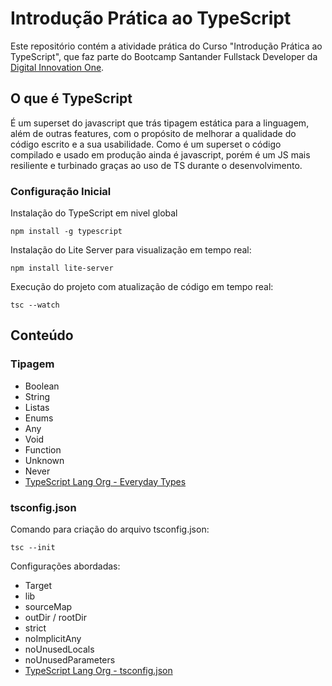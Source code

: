 # Introdução Prática ao TypeScript

Este repositório contém a atividade prática do Curso "Introdução Prática ao TypeScript", que faz parte do Bootcamp Santander Fullstack Developer da [Digital Innovation One](https://digitalinnovation.one/).

## O que é TypeScript

É um superset do javascript que trás tipagem estática para a linguagem, além de outras features, com o propósito de melhorar a qualidade do código escrito e a sua usabilidade. Como é um superset o código compilado e usado em produção ainda é javascript, porém é um JS mais resiliente e turbinado graças ao uso de TS durante o desenvolvimento.

### Configuração Inicial

Instalação do TypeScript em nivel global

```
npm install -g typescript
```

Instalação do Lite Server para visualização em tempo real:

```
npm install lite-server
```

Execução do projeto com atualização de código em tempo real:

```
tsc --watch
```

## Conteúdo

### Tipagem

* Boolean
* String
* Listas
* Enums
* Any
* Void
* Function
* Unknown
* Never
* [TypeScript Lang Org - Everyday Types](https://www.typescriptlang.org/docs/handbook/2/everyday-types.html)

### tsconfig.json

Comando para criação do arquivo tsconfig.json:

```
tsc --init
```

Configurações abordadas:

* Target
* lib
* sourceMap
* outDir / rootDir
* strict
* noImplicitAny
* noUnusedLocals
* noUnusedParameters
* [TypeScript Lang Org - tsconfig.json](https://www.typescriptlang.org/tsconfig)
